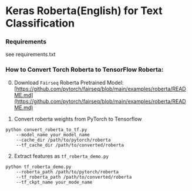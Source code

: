 # Keras Roberta(English) for Text Classification

### Requirements

see requirements.txt

### How to Convert Torch Roberta to TensorFlow Roberta:

0. Download `Fairseq` Roberta Pretrained Model: [https://github.com/pytorch/fairseq/blob/main/examples/roberta/README.md](https://github.com/pytorch/fairseq/blob/main/examples/roberta/README.md)

1. Convert roberta weights from PyTorch to Tensorflow

```
python convert_roberta_to_tf.py 
    --model_name your_model_name
    --cache_dir /path/to/pytorch/roberta 
    --tf_cache_dir /path/to/converted/roberta
```

2. Extract features as `tf_roberta_demo.py`

```
python tf_roberta_demo.py 
    --roberta_path /path/to/pytorch/roberta
    --tf_roberta_path /path/to/converted/roberta
    --tf_ckpt_name your_mode_name
```